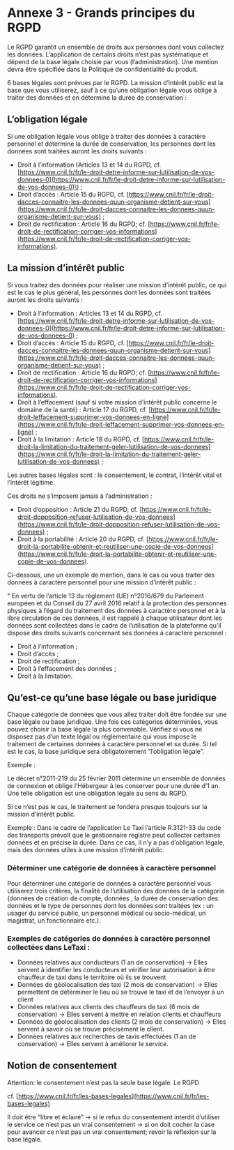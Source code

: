 # Annexe 3 - Grands principes du RGPD

Le RGPD garantit un ensemble de droits aux personnes dont vous collectez les données. L’application de certains droits n’est pas systématique et dépend de la base légale choisie par vous \(l’administration\). Une mention devra être spécifiée dans la Politique de confidentialité du produit.

6 bases légales sont prévues par le RGPD. La mission d’intérêt public est la base que vous utiliserez, sauf à ce qu’une obligation légale vous oblige à traiter des données et en détermine la durée de conservation :

## L’obligation légale 

Si une obligation légale vous oblige à traiter des données à caractère personnel et détermine la durée de conservation, les personnes dont les données sont traitées auront les droits suivants :

* Droit à l’information \(Articles 13 et 14 du RGPD, cf. [https://www.cnil.fr/fr/le-droit-detre-informe-sur-lutilisation-de-vos-donnees-0](https://www.cnil.fr/fr/le-droit-detre-informe-sur-lutilisation-de-vos-donnees-0)\) ;
* Droit d’accès : Article 15 du RGPD, cf. [https://www.cnil.fr/fr/le-droit-dacces-connaitre-les-donnees-quun-organisme-detient-sur-vous](https://www.cnil.fr/fr/le-droit-dacces-connaitre-les-donnees-quun-organisme-detient-sur-vous) ;
* Droit de rectification : Article 16 du RGPD; cf. [https://www.cnil.fr/fr/le-droit-de-rectification-corriger-vos-informations](https://www.cnil.fr/fr/le-droit-de-rectification-corriger-vos-informations).

## La mission d’intérêt public

Si vous traitez des données pour réaliser une mission d’intérêt public, ce qui est le cas le plus général, les personnes dont les données sont traitées auront les droits suivants :

* Droit à l’information : Articles 13 et 14 du RGPD, cf. [https://www.cnil.fr/fr/le-droit-detre-informe-sur-lutilisation-de-vos-donnees-0](https://www.cnil.fr/fr/le-droit-detre-informe-sur-lutilisation-de-vos-donnees-0) ;
* Droit d’accès : Article 15 du RGPD, cf. [https://www.cnil.fr/fr/le-droit-dacces-connaitre-les-donnees-quun-organisme-detient-sur-vous](https://www.cnil.fr/fr/le-droit-dacces-connaitre-les-donnees-quun-organisme-detient-sur-vous) ;
* Droit de rectification : Article 16 du RGPD; cf. [https://www.cnil.fr/fr/le-droit-de-rectification-corriger-vos-informations](https://www.cnil.fr/fr/le-droit-de-rectification-corriger-vos-informations).
* Droit à l’effacement \(sauf si votre mission d’intérêt public concerne le domaine de la santé\) : Article 17 du RGPD, cf. [https://www.cnil.fr/fr/le-droit-leffacement-supprimer-vos-donnees-en-ligne](https://www.cnil.fr/fr/le-droit-leffacement-supprimer-vos-donnees-en-ligne) ; 
* Droit à la limitation : Article 18 du RGPD, cf. [https://www.cnil.fr/fr/le-droit-la-limitation-du-traitement-geler-lutilisation-de-vos-donnees](https://www.cnil.fr/fr/le-droit-la-limitation-du-traitement-geler-lutilisation-de-vos-donnees) ;

Les autres bases légales sont : le consentement, le contrat, l’intérêt vital et l’intérêt légitime.

Ces droits ne s’imposent jamais à l’administration :

* Droit d’opposition : Article 21 du RGPD, cf. [https://www.cnil.fr/fr/le-droit-dopposition-refuser-lutilisation-de-vos-donnees](https://www.cnil.fr/fr/le-droit-dopposition-refuser-lutilisation-de-vos-donnees) ;
* Droit à la portabilité : Article 20 du RGPD, cf. [https://www.cnil.fr/fr/le-droit-la-portabilite-obtenir-et-reutiliser-une-copie-de-vos-donnees](https://www.cnil.fr/fr/le-droit-la-portabilite-obtenir-et-reutiliser-une-copie-de-vos-donnees).

Ci-dessous, une un exemple de mention, dans le cas où vous traiter des données à caractère personnel pour une mission d’intérêt public :

“ En vertu de l’article 13 du règlement \(UE\) n°2016/679 du Parlement européen et du Conseil du 27 avril 2016 relatif à la protection des personnes physiques à l’égard du traitement des données à caractère personnel et à la libre circulation de ces données, il est rappelé à chaque utilisateur dont les données sont collectées dans le cadre de l’utilisation de la plateforme qu’il dispose des droits suivants concernant ses données à caractère personnel :

* Droit à l’information ;
* Droit d’accès ;
* Droit de rectification ;
* Droit à l’effacement des données ;
* Droit à la limitation.

## Qu’est-ce qu’une base légale ou base juridique

Chaque catégorie de données que vous allez traiter doit être fondée sur une base légale ou base juridique. Une fois ces catégories déterminées, vous pouvez choisir la base légale la plus convenable. Vérifiez si vous ne disposez pas d’un texte légal ou réglementaire qui vous impose le traitement de certaines données à caractère personnel et sa durée. Si tel est le cas, la base juridique sera obligatoirement “l’obligation légale”.

Exemple : 

Le décret n°2011-219 du 25 février 2011 détermine un ensemble de données de connexion et oblige l’Hébergeur à les conserver pour une durée d’1 an. Une telle obligation est une obligation légale au sens du RGPD. 

Si ce n’est pas le cas, le traitement se fondera presque toujours sur la mission d’intérêt public.

Exemple : Dans le cadre de l’application Le Taxi l’article R.3121-33 du code des transports prévoit que le gestionnaire registre peut collecter certaines données et en précise la durée. Dans ce cas, il n’y a pas d’obligation légale, mais des données utiles à une mission d’intérêt public.

### Déterminer une catégorie de données à caractère personnel

Pour déterminer une catégorie de données à caractère personnel vous utiliserez trois critères, la finalité de l’utilisation des données de la catégorie \(données de création de compte, données , la durée de conservation des données et le type de personnes dont les données sont traitées \(ex : un usager du service public, un personnel médical ou socio-médical, un magistrat, un fonctionnaire etc.\).

### Exemples de catégories de données à caractère personnel collectées dans LeTaxi :

* Données relatives aux conducteurs \(1 an de conservation\) → Elles servent à identifier les conducteurs et vérifier leur autorisation à être chauffeur de taxi dans le territoire où ils se trouvent
* Données de géolocalisation des taxi \(2 mois de conservation\) → Elles permettent de déterminer le lieu où se trouve le taxi et de l’envoyer à un client
* Données relatives aux clients des chauffeurs de taxi \(6 mois de conservation\) → Elles servent à mettre en relation clients et chauffeurs
* Données de géolocalisation des clients \(2 mois de conservation\) → Elles servent à savoir où se trouve précisément le client.
* Données relatives aux recherches de taxis effectuées \(1 an de conservation\) → Elles servent à améliorer le service.

## Notion de consentement

Attention: le consentement n’est pas la seule base légale. Le RGPD 

cf. [https://www.cnil.fr/fr/les-bases-legales](https://www.cnil.fr/fr/les-bases-legales)

Il doit être “libre et éclairé” -&gt; si le refus du consentement interdit d’utiliser le service ce n’est pas un vrai consentement -&gt; si on doit cocher la case pour avancer ce n’est pas un vrai consentement; revoir la réflexion sur la base légale.

